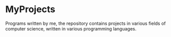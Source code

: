 # MyProjects
Programs written by me, the repository contains projects in various fields of computer science, written in various programming languages.

